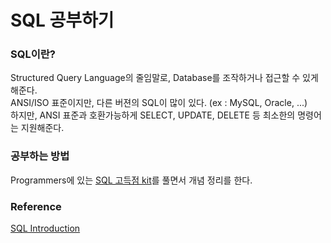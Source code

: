 # SQL 공부하기

### SQL이란?

Structured Query Language의 줄임말로, Database를 조작하거나 접근할 수 있게 해준다.<br>
ANSI/ISO 표준이지만, 다른 버젼의 SQL이 많이 있다. (ex : MySQL, Oracle, ...)<br>
하지만, ANSI 표준과 호환가능하게 SELECT, UPDATE, DELETE 등 최소한의 명령어는 지원해준다.<br>

### 공부하는 방법

Programmers에 있는 [SQL 고득점 kit](https://school.programmers.co.kr/learn/challenges?tab=sql_practice_kit)를 풀면서 개념 정리를 한다.

### Reference

[SQL Introduction](https://www.w3schools.com/sql/sql_intro.asp)

